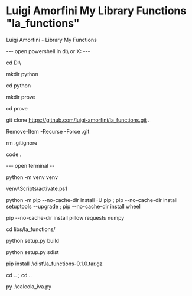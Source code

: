 # Luigi Amorfini My Library Functions "la_functions"
Luigi Amorfini - Library My Functions

--- open powershell in d:\ or X: ---

cd D:\

mkdir python

cd python

mkdir prove

cd prove

git clone https://github.com/luigi-amorfini/la_functions.git .

Remove-Item -Recurse -Force .git

rm .gitignore

code .

--- open terminal --


python -m venv venv

venv\Scripts\activate.ps1

python -m pip --no-cache-dir install -U pip ; pip --no-cache-dir install setuptools --upgrade ; pip --no-cache-dir install wheel

pip --no-cache-dir install pillow requests numpy

cd libs/la_functions/

python setup.py build

python setup.py sdist

pip install .\dist\la_functions-0.1.0.tar.gz

cd .. ; cd ..

py .\calcola_iva.py
